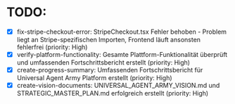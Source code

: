 # TODO:

- [x] fix-stripe-checkout-error: StripeCheckout.tsx Fehler behoben - Problem liegt an Stripe-spezifischen Importen, Frontend läuft ansonsten fehlerfrei (priority: High)
- [x] verify-platform-functionality: Gesamte Plattform-Funktionalität überprüft und umfassenden Fortschrittsbericht erstellt (priority: High)
- [x] create-progress-summary: Umfassenden Fortschrittsbericht für Universal Agent Army Platform erstellt (priority: High)
- [x] create-vision-documents: UNIVERSAL_AGENT_ARMY_VISION.md und STRATEGIC_MASTER_PLAN.md erfolgreich erstellt (priority: High)
